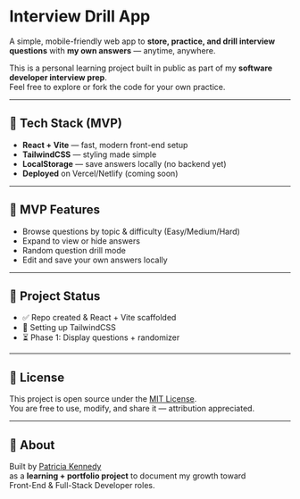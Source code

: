# Interview Drill App

A simple, mobile-friendly web app to **store, practice, and drill interview questions** with **my own answers** — anytime, anywhere.  

This is a personal learning project built in public as part of my **software developer interview prep**.  
Feel free to explore or fork the code for your own practice.  

---

## 🚀 Tech Stack (MVP)

- **React + Vite** — fast, modern front-end setup  
- **TailwindCSS** — styling made simple  
- **LocalStorage** — save answers locally (no backend yet)  
- **Deployed** on Vercel/Netlify (coming soon)

---

## 🎯 MVP Features

- Browse questions by topic & difficulty (Easy/Medium/Hard)  
- Expand to view or hide answers  
- Random question drill mode  
- Edit and save your own answers locally  

---

## 📌 Project Status

- ✅ Repo created & React + Vite scaffolded  
- 🔄 Setting up TailwindCSS  
- ⏳ Phase 1: Display questions + randomizer

---

## 📝 License

This project is open source under the [MIT License](LICENSE).  
You are free to use, modify, and share it — attribution appreciated.

---

## 👤 About

Built by [Patricia Kennedy](https://github.com/patckennedy)  
as a **learning + portfolio project** to document my growth toward  
Front-End & Full-Stack Developer roles.
